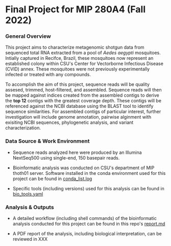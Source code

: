 # Final Project for MIP 280A4 (Fall 2022)

### General Overview
This project aims to characterize metagenomic shotgun data from sequenced total RNA extracted from a pool of *Aedes aegypti* mosquitoes. Intially captured in Recifce, Brazil, these mosquitoes now represent an established colony within CSU's Center for Vectorborne Infectious Disease (CVID) annex. These mosquitoes were not previously experimentally infected or treated with any compounds. 

To accomplish the aim of this project, sequence reads will be quality assesed, trimmed, host-filtered, and assembled. Sequence reads will then be mapped against indices created from the assembled contigs to derive the **top 12** contigs with the greatest coverage depth. These contigs will be referenced against the NCBI database using the BLAST tool to identify sequence similarities. For assembled contigs of particular interest, further investigation will include genome annotation, pairwise alginment with exisiting NCBI sequences, phylogenetic analysis, and variant characterization.

### Data Source & Work Environment
- Sequence reads analyzed here were produced by an Illumina NextSeq500 using single-end, 150 basepair reads.  

- Bioinformatic analysis was conducted on CSU's department of MIP thoth01 server. Software installed in the conda environment used for this project can be found in [conda_list.log](https://github.com/forty2wallabyway/2022_MIP_280A4_final_project/files/10168390/conda_list.log) 

- Specific tools (including versions) used for this analysis can be found in [bio_tools.yaml](https://raw.githubusercontent.com/stenglein-lab/MIP_280A4_Fall_2022/main/conda_environment/bio_tools.yaml)

### Analysis & Outputs
- A detailed workflow (including shell commands) of the bioinformatic analysis conducted for this project can be found in this repo's [report.md](https://github.com/forty2wallabyway/2022_MIP_280A4_final_project/blob/289c6ae8d4768d59acb9e8be637140568838ed4e/report.md) 

- A PDF report of the analysis, including biological interpretation, can be reviewed in XXX 
